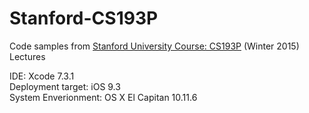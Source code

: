 # Stanford-CS193P

Code samples from <a href="http://cs193p.stanford.edu/">Stanford University Course: CS193P</a> (Winter 2015) Lectures </br>

IDE: Xcode 7.3.1 </br>
Deployment target: iOS 9.3 </br>
System Enverionment: OS X El Capitan 10.11.6 </br>
